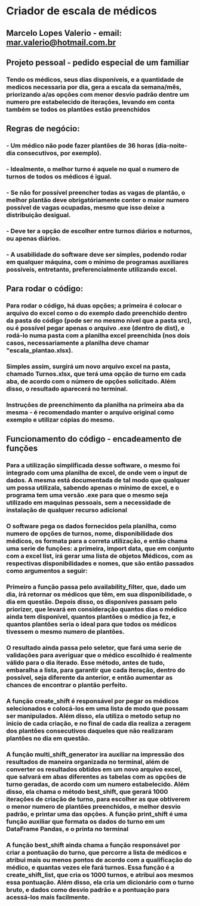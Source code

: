 # Criador de escala de médicos

## Marcelo Lopes Valerio - email: mar.valerio@hotmail.com.br

## Projeto pessoal - pedido especial de um familiar

### Tendo os médicos, seus dias disponíveis, e a quantidade de medicos necessaria por dia, gera a escala da semana/mês, priorizando a/as opções com menor desvio padrão dentre um numero pre estabelecido de iterações, levando em conta também se todos os plantões estão preenchidos

## Regras de negócio:

### - Um médico não pode fazer plantões de 36 horas (dia-noite-dia consecutivos, por exemplo).
### - Idealmente, o melhor turno é aquele no qual o numero de turnos de todos os médicos é igual.
### - Se não for possível preencher todas as vagas de plantão, o melhor plantão deve obrigatóriamente conter o maior numero possível de vagas ocupadas, mesmo que isso deixe a distribuição desigual.
### - Deve ter a opção de escolher entre turnos diários e noturnos, ou apenas diários.
### - A usabilidade do software deve ser simples, podendo rodar em qualquer máquina, com o mínimo de programas auxiliares possiveis, entretanto, preferencialmente utilizando excel.

## Para rodar o código:

### Para rodar o código, há duas opções; a primeira é colocar o arquivo do excel como o do exemplo dado preenchido dentro da pasta do código (pode ser no mesmo nível que a pasta src), ou é possível pegar apenas o arquivo .exe (dentro de dist), e rodá-lo numa pasta com a planilha excel preenchida (nos dois casos, necessariamente a planilha deve chamar "escala_plantao.xlsx).

### Simples assim, surgirá um novo arquivo excel na pasta, chamado Turnos.xlsx, que terá uma opção de turno em cada aba, de acordo com o número de opções solicitado. Além disso, o resultado aparecerá no terminal.

### Instruções de preenchimento da planilha na primeira aba da mesma - é recomendado manter o arquivo original como exemplo e utilizar cópias do mesmo.

## Funcionamento do código - encadeamento de funções

### Para a utilização simplificada desse software, o mesmo foi integrado com uma planilha de excel, de onde vem o input de dados. A mesma está documentada de tal modo que qualquer um possa utilizala, sabendo apenas o mínimo de excel, e o programa tem uma versão .exe para que o mesmo seja utilizado em maquinas pessoais, sem a necessidade de instalação de qualquer recurso adicional

### O software pega os dados fornecidos pela planilha, como numero de opções de turnos, nome, disponibilidade dos médicos, os formata para a correta utilização, e então chama uma serie de funções: a primeira, import data, que em conjunto com a excel list, irá gerar uma lista de objetos Médicos, com as respectivas disponibilidades e nomes, que são então passados como argumentos a seguir:

### Primeiro a função passa pelo availability_filter, que, dado um dia, irá retornar os médicos que têm, em sua disponibilidade, o dia em questão. Depois disso, os disponíves passam pelo priorizer, que levará em consideração quantos dias o médico ainda tem disponível, quantos plantões o médico ja fez, e quantos plantões seria o ideal para que todos os médicos tivessem o mesmo numero de plantões.

### O resultado ainda passa pelo seletor, que fará uma serie de validações para averiguar que o médico escolhido é realmente válido para o dia iterado. Esse método, antes de tudo, embaralha a lista, para garantir que cada iteração, dentro do possível, seja diferente da anterior, e então aumentar as chances de encontrar o plantão perfeito.

### A função create_shift é responsável por pegar os médicos selecionados e colocá-los em uma lista de modo que possam ser manipulados. Além disso, ela utiliza o metodo setup no inicio de cada criação, e no final de cada dia realiza a zeragem dos plantões consecutivos daqueles que não realizaram plantões no dia em questão.

### A função multi_shift_generator ira auxiliar na impressão dos resultados de maneira organizada no terminal, além de converter os resultados obtidos em um novo arquivo excel, que salvará em abas diferentes as tabelas com as opções de turno geradas, de acordo com um numero estabelecido. Além disso, ela chama o método best_shift, que gerará 1000 iterações de criação de turno, para escolher as que obtiverem o menor numero de plantões preenchidos, e melhor desvio padrão, e printar uma das opções. A função print_shift é uma função auxiliar que formata os dados do turno em um DataFrame Pandas, e o printa no terminal

### A função best_shift ainda chama a função responsável por criar a pontuação do turno, que percorre a lista de médicos e atribui mais ou menos pontos de acordo com a qualificação do médico, e quantas vezes ele fará turnos. Essa função é a create_shift_list, que cria os 1000 turnos, e atribui aos mesmos essa pontuação. Além disso, ela cria um dicionário com o turno bruto, e dados como desvio padrão e a pontuação para acessá-los mais facilmente.